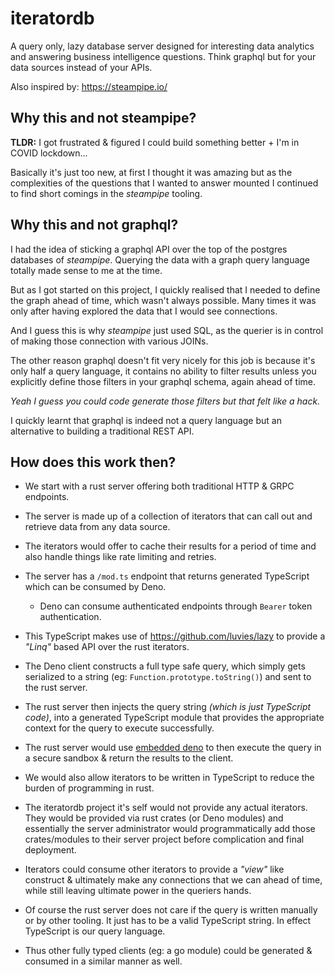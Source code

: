 # iteratordb

A query only, lazy database server designed for interesting data analytics
and answering business intelligence questions. Think graphql but for your
data sources instead of your APIs.

Also inspired by: <https://steampipe.io/>

## Why this and not steampipe?

**TLDR:** I got frustrated & figured I could build something better
          + I'm in COVID lockdown...

Basically it's just too new, at first I thought it was amazing but as the
complexities of the questions that I wanted to answer mounted I continued
to find short comings in the _steampipe_ tooling.

## Why this and not graphql?

I had the idea of sticking a graphql API over the top of the postgres databases
of _steampipe_. Querying the data with a graph query language totally made sense
to me at the time.

But as I got started on this project, I quickly realised that I needed to define
the graph ahead of time, which wasn't always possible. Many times it was only
after having explored the data that I would see connections.

And I guess this is why _steampipe_ just used SQL, as the querier is in control
of making those connection with various JOINs.

The other reason graphql doesn't fit very nicely for this job is because it's
only half a query language, it contains no ability to filter results unless you
explicitly define those filters in your graphql schema, again ahead of time.

_Yeah I guess you could code generate those filters but that felt like a hack._

I quickly learnt that graphql is indeed not a query language but an alternative
to building a traditional REST API.

## How does this work then?

- We start with a rust server offering both traditional HTTP & GRPC endpoints.

- The server is made up of a collection of iterators that can call out and
  retrieve data from any data source.

- The iterators would offer to cache their results for a period of time and
  also handle things like rate limiting and retries.

- The server has a `/mod.ts` endpoint that returns generated TypeScript which
  can be consumed by Deno.
  
  - Deno can consume authenticated endpoints through `Bearer` token authentication.

- This TypeScript makes use of <https://github.com/luvies/lazy> to provide a
  _"Linq"_ based API over the rust iterators.

- The Deno client constructs a full type safe query, which simply gets serialized
  to a string (eg: `Function.prototype.toString()`) and sent to the rust server.

- The rust server then injects the query string _(which is just TypeScript code)_,
  into a generated TypeScript module that provides the appropriate context for
  the query to execute successfully.

- The rust server would use [embedded deno](https://deno.land/manual/embedding_deno)
  to then execute the query in a secure sandbox & return the results to the client.

- We would also allow iterators to be written in TypeScript to reduce the
  burden of programming in rust.

- The iteratordb project it's self would not provide any actual iterators.
  They would be provided via rust crates (or Deno modules) and essentially the
  server administrator would programmatically add those crates/modules to their
  server project before complication and final deployment.

- Iterators could consume other iterators to provide a _"view"_ like construct
  & ultimately make any connections that we can ahead of time, while still leaving
  ultimate power in the queriers hands.

- Of course the rust server does not care if the query is written manually or by
  other tooling. It just has to be a valid TypeScript string. In effect TypeScript
  is our query language.

- Thus other fully typed clients (eg: a go module) could be generated
  & consumed in a similar manner as well.